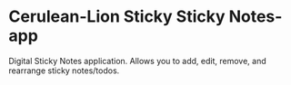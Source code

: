 # Cerulean-Lion Sticky Sticky Notes-app

Digital Sticky Notes application. Allows you to add, edit, remove, and rearrange sticky notes/todos.
